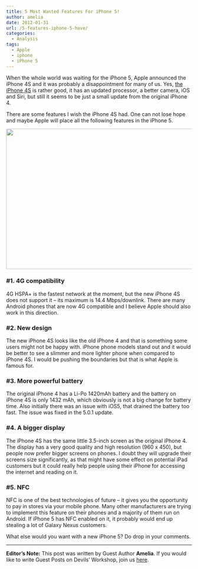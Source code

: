 ```yaml
---
title: 5 Most Wanted Features For iPhone 5!
author: amelia
date: 2012-01-31
url: /5-features-iphone-5-have/
categories:
  - Analysis
tags:
  - Apple
  - iphone
  - iPhone 5
---
```

When the whole world was waiting for the iPhone 5, Apple announced the iPhone 4S and it was probably a disappointment for many of us. Yes, <a href="http://www.google.com/url?q=http://devilsworkshop.org/disappointed-iphone-4s-read/&sa=U&ei=uvUgT6_jF9CE-waZ2tixCA&ved=0CAwQFjAE&client=internal-uds-cse&usg=AFQjCNGqq_8XcuYmcqGLN1fxKXavVELU8Q" onclick="_gaq.push(['_trackEvent', 'outbound-article', 'http://www.google.com/url?q=http://devilsworkshop.org/disappointed-iphone-4s-read/&sa=U&ei=uvUgT6_jF9CE-waZ2tixCA&ved=0CAwQFjAE&client=internal-uds-cse&usg=AFQjCNGqq_8XcuYmcqGLN1fxKXavVELU8Q', 'the iPhone 4S']);" target="_blank">the iPhone 4S</a> is rather good, it has an updated processor, a better camera, iOS and Siri, but still it seems to be just a small update from the original iPhone 4.

There are some features I wish the iPhone 4S had. One can not lose hope and maybe Apple will place all the following features in the iPhone 5.

<a href="http://devilsworkshop.org/5-features-iphone-5-have/iphone-2/" rel="attachment wp-att-49784"><img class="size-full wp-image-49784 alignnone" title="iphone" src="http://cdn.devilsworkshop.org/files/2012/01/iphone1.jpg" alt="" width="600" height="381" /></a>

### #1. 4G compatibility

4G HSPA+ is the fastest network at the moment, but the new iPhone 4S does not support it – its maximum is 14.4 Mbps/downlink. There are many Android phones that are now 4G compatible and I believe Apple should also work in this direction.

### #2. New design

The new iPhone 4S looks like the old iPhone 4 and that is something some users might not be happy with. iPhone phone models stand out and it would be better to see a slimmer and more lighter phone when compared to iPhone 4S. I would be pushing the boundaries but that is what Apple is famous for.

### #3. More powerful battery

The original iPhone 4 has a Li-Po 1420mAh battery and the battery on iPhone 4S is only 1432 mAh, which obviously is not a big change for battery time. Also initially there was an issue with iOS5, that drained the battery too fast. The issue was fixed in the 5.0.1 update.

### #4. A bigger display

The iPhone 4S has the same little 3.5-inch screen as the original iPhone 4. The display has a very good quality and high resolution (960 x 450), but people now prefer bigger screens on phones. I doubt they will upgrade their screens size significantly, as that might have some effect on potential iPad customers but it could really help people using their iPhone for accessing the internet and reading on it.

### #5. NFC

NFC is one of the best technologies of future – it gives you the opportunity to pay in stores via your mobile phone. Many other manufacturers are trying to implement this feature on their phones and a majority of them run on Android. If iPhone 5 has NFC enabled on it, it probably would end up stealing a lot of Galaxy Nexus customers.

What else would you want with a new iPhone 5? Do drop in your comments.

* * *

**Editor&#8217;s Note:** This post was written by Guest Author **Amelia**. If you would like to write Guest Posts on Devils&#8217; Workshop, join us [here][1].

 [1]: http://devilsworkshop.org/join-dw/
